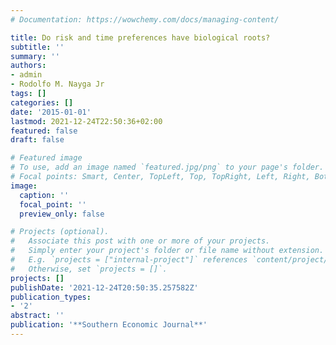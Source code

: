 ```yaml
---
# Documentation: https://wowchemy.com/docs/managing-content/

title: Do risk and time preferences have biological roots?
subtitle: ''
summary: ''
authors:
- admin
- Rodolfo M. Nayga Jr
tags: []
categories: []
date: '2015-01-01'
lastmod: 2021-12-24T22:50:36+02:00
featured: false
draft: false

# Featured image
# To use, add an image named `featured.jpg/png` to your page's folder.
# Focal points: Smart, Center, TopLeft, Top, TopRight, Left, Right, BottomLeft, Bottom, BottomRight.
image:
  caption: ''
  focal_point: ''
  preview_only: false

# Projects (optional).
#   Associate this post with one or more of your projects.
#   Simply enter your project's folder or file name without extension.
#   E.g. `projects = ["internal-project"]` references `content/project/deep-learning/index.md`.
#   Otherwise, set `projects = []`.
projects: []
publishDate: '2021-12-24T20:50:35.257582Z'
publication_types:
- '2'
abstract: ''
publication: '**Southern Economic Journal**'
---
```

